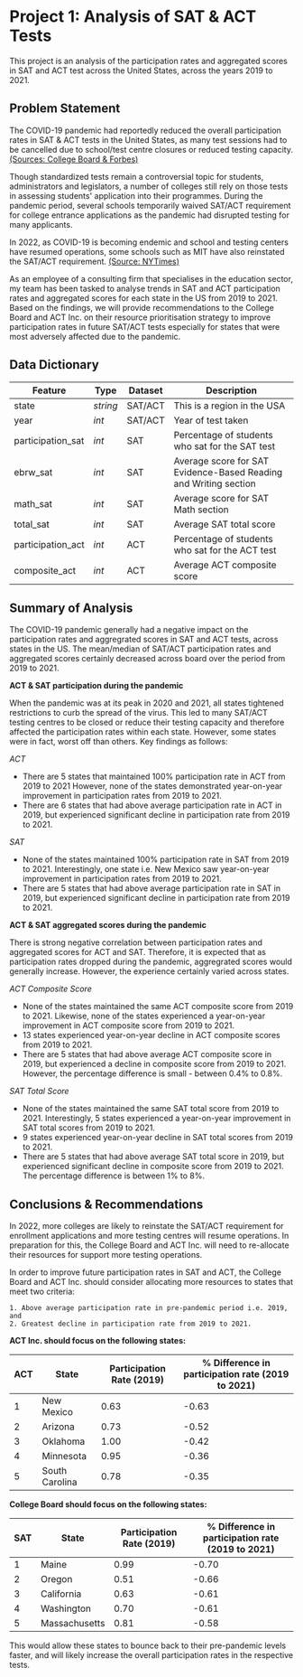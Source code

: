 
# Project 1: Analysis of SAT & ACT Tests


This project is an analysis of the participation rates and aggregated scores in SAT and ACT test across the United States, across the years 2019 to 2021.




## Problem Statement


The COVID-19 pandemic had reportedly reduced the overall participation rates in SAT & ACT tests in the United States, as many test sessions had to be cancelled due to school/test centre closures or reduced testing capacity. [(Sources: College Board](https://newsroom.collegeboard.org/sat-program-results-capture-impact-of-covid-on-class-of-2021)[ & Forbes)](https://www.forbes.com/sites/michaeltnietzel/2021/10/13/the-number-of-students-taking-the-act-dropped-22-this-year/?sh=5a60caf7c60a) 

Though standardized tests remain a controversial topic for students, administrators and legislators, a number of colleges still rely on those tests in assessing students' application into their programmes. During the pandemic period, several schools temporarily waived SAT/ACT requirement for college entrance applications as the pandemic had disrupted testing for many applicants. 

In 2022, as COVID-19 is becoming endemic and school and testing centers have resumed operations, some schools such as MIT have also reinstated the SAT/ACT requirement. [(Source: NYTimes)](https://www.nytimes.com/2022/03/28/education/mit-sat-act-scores-admission.html) 


As an employee of a consulting firm that specialises in the education sector, my team has been tasked to analyse trends in SAT and ACT participation rates and aggregated scores for each state in the US from 2019 to 2021. Based on the findings, we will provide recommendations to the College Board and ACT Inc. on their resource prioritisation strategy to improve participation rates in future SAT/ACT tests especially for states that were most adversely affected due to the pandemic. 
    

## Data Dictionary

|Feature|Type|Dataset|Description|
|---|---|---|---|
|state|*string*|SAT/ACT|This is a region in the USA| 
|year|*int*|SAT/ACT|Year of test taken| 
|participation_sat|*int*|SAT|Percentage of students who sat for the SAT test| 
|ebrw_sat|*int*|SAT|Average score for SAT Evidence-Based Reading and Writing section| 
|math_sat|*int*|SAT|Average score for SAT Math section| 
|total_sat|*int*|SAT|Average SAT total score| 
|participation_act|*int*|ACT|Percentage of students who sat for the ACT test| 
|composite_act|*int*|ACT|Average ACT composite score| 

## Summary of Analysis

The COVID-19 pandemic generally had a negative impact on the participation rates and aggregrated scores in SAT and ACT tests, across states in the US. The mean/median of SAT/ACT participation rates and aggregated scores certainly decreased across board over the period from 2019 to 2021. 

**ACT & SAT participation during the pandemic**

When the pandemic was at its peak in 2020 and 2021, all states tightened restrictions to curb the spread of the virus. This led to many SAT/ACT testing centres to be closed or reduce their testing capacity and therefore affected the participation rates within each state. However, some states were in fact, worst off than others. Key findings as follows: 

*ACT*    
* There are 5 states that maintained 100% participation rate in ACT from 2019 to 2021 However, none of the states demonstrated year-on-year improvement in participation rates from 2019 to 2021.    
* There are 6 states that had above average participation rate in ACT in 2019, but experienced significant decline in participation rate from 2019 to 2021.
  
*SAT*
* None of the states maintained 100% participation rate in SAT from 2019 to 2021. Interestingly, one state i.e. New Mexico saw year-on-year improvement in participation rates from 2019 to 2021. 
* There are 5 states that had above average participation rate in SAT in 2019, but experienced significant decline in participation rate from 2019 to 2021.    

**ACT & SAT aggregated scores during the pandemic**

There is strong negative correlation between participation rates and aggregated scores for ACT and SAT. Therefore, it is expected that as participation rates dropped during the pandemic, aggregrated scores would generally increase. However, the experience certainly varied across states.  

*ACT Composite Score*
* None of the states maintained the same ACT composite score from 2019 to 2021. Likewise, none of the states experienced a year-on-year improvement in ACT composite score from 2019 to 2021. 
* 13 states experienced year-on-year decline in ACT composite scores from 2019 to 2021. 
* There are 5 states that had above average ACT composite score in 2019, but experienced a decline in composite score from 2019 to 2021. However, the percentage difference is small - between 0.4% to 0.8%. 
    
*SAT Total Score*
* None of the states maintained the same SAT total score from 2019 to 2021. Interestingly, 5 states experienced a year-on-year improvement in SAT total scores from 2019 to 2021.
* 9 states experienced year-on-year decline in SAT total scores from 2019 to 2021. 
* There are 5 states that had above average SAT total score in 2019, but experienced significant decline in composite score from 2019 to 2021. The percentage difference is between 1% to 8%.
   

## Conclusions & Recommendations

In 2022, more colleges are likely to reinstate the SAT/ACT requirement for enrollment applications and more testing centres will resume operations. In preparation for this, the College Board and ACT Inc. will need to re-allocate their resources for support more testing operations.  

In order to improve future participation rates in SAT and ACT, the College Board and ACT Inc. should consider allocating more resources to states that meet two criteria:

    1. Above average participation rate in pre-pandemic period i.e. 2019, and
    2. Greatest decline in participation rate from 2019 to 2021. 




**ACT Inc. should focus on the following states:**

ACT | State |Participation Rate (2019) |% Difference in participation rate (2019 to 2021) |
--- | --- | --- | --- |
1 | New Mexico |0.63|-0.63|
2 | Arizona |0.73|-0.52|
3 | Oklahoma |1.00|-0.42|
4 | Minnesota |0.95|-0.36|
5 | South Carolina|0.78|-0.35|

**College Board should focus on the following states:**

SAT | State |Participation Rate (2019)|% Difference in participation rate (2019 to 2021) |
--- | --- | --- | --- |
1 | Maine |0.99|-0.70|
2 | Oregon |0.51|-0.66|
3 | California |0.63|-0.61|
4 | Washington |0.70|-0.61|
5 | Massachusetts |0.81|-0.58|

This would allow these states to bounce back to their pre-pandemic levels faster, and will likely increase the overall participation rates in the respective tests. 